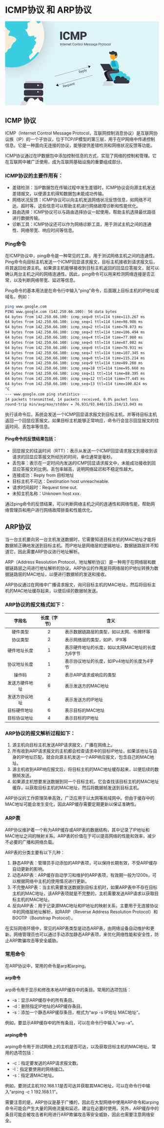 # ICMP协议 和 ARP协议

![icmp](../images/icmp.png)

## ICMP 协议

ICMP（Internet Control Message Protocol，互联网控制消息协议）是互联网协议族（IP）的一个子协议，位于TCP/IP模型的第三层，用于在IP网络中传递控制信息。它是一种面向无连接的协议，能够提供差错检测和网络状况反馈等功能。

ICMP协议通过在IP数据包中添加控制信息的方式，实现了网络的控制和管理。它在互联网中被广泛使用，成为互联网基础设施的重要组成部分。

### ICMP协议的主要作用有：
* 差错检测：当IP数据包在传输过程中发生差错时，ICMP协议会向源主机发送差错报文，以便源主机得知数据包未能成功传输。
* 网络状况反馈：ICMP协议可以向主机发送网络状况反馈信息，如网络不可达、超时等。这些信息可以帮助主机进行网络故障诊断和性能优化。
* 路由选择：ICMP协议可以与路由选择协议一起使用，帮助主机选择最优路径进行数据传输。
* 诊断工具：ICMP协议还可以作为网络诊断工具，用于测试主机之间的连通性、网络带宽、响应时间等信息。

### Ping命令

在ICMP协议中，ping命令是一种常见的工具，用于测试网络主机之间的连通性。Ping命令向目标主机发送一个ICMP回显请求报文，目标主机接收到请求报文后，将其返回给源主机。如果源主机能够接收到目标主机返回的回显应答报文，就可以确认两台主机之间的网络连通性。因此，ping命令可以用来检测网络连接是否正常，以及判断网络带宽、延迟等信息。

Ping命令的基本用法是在命令行中输入"ping"命令，后面跟上目标主机的IP地址或域名，例如：
```bash
ping www.google.com
PING www.google.com (142.250.66.100): 56 data bytes
64 bytes from 142.250.66.100: icmp_seq=0 ttl=114 time=113.267 ms
64 bytes from 142.250.66.100: icmp_seq=1 ttl=114 time=98.986 ms
64 bytes from 142.250.66.100: icmp_seq=2 ttl=114 time=78.873 ms
64 bytes from 142.250.66.100: icmp_seq=3 ttl=114 time=106.494 ms
64 bytes from 142.250.66.100: icmp_seq=4 ttl=114 time=77.980 ms
64 bytes from 142.250.66.100: icmp_seq=5 ttl=114 time=87.082 ms
64 bytes from 142.250.66.100: icmp_seq=6 ttl=114 time=76.931 ms
64 bytes from 142.250.66.100: icmp_seq=7 ttl=114 time=107.345 ms
64 bytes from 142.250.66.100: icmp_seq=8 ttl=114 time=115.214 ms
64 bytes from 142.250.66.100: icmp_seq=9 ttl=114 time=89.268 ms
64 bytes from 142.250.66.100: icmp_seq=10 ttl=114 time=95.660 ms
64 bytes from 142.250.66.100: icmp_seq=11 ttl=114 time=88.395 ms
64 bytes from 142.250.66.100: icmp_seq=12 ttl=114 time=77.445 ms
64 bytes from 142.250.66.100: icmp_seq=13 ttl=114 time=100.824 ms
^C
--- www.google.com ping statistics ---
14 packets transmitted, 14 packets received, 0.0% packet loss
round-trip min/avg/max/stddev = 76.931/93.840/115.214/13.043 ms
```

执行该命令后，系统会发送一个ICMP回显请求报文到目标主机，并等待目标主机返回一个回显应答报文。如果目标主机能够正常响应，命令行会显示回显报文的往返时间、丢包率等信息。

#### Ping命令的反馈结果包括：
* 回显报文的往返时间（RTT）：表示从发送一个ICMP回显请求报文到接收到该请求的回显应答报文所经历的时间，单位通常是毫秒。
* 丢包率：表示在一定时间内发送的ICMP回显请求报文中，未能成功接收到回显应答报文的比例。丢包率越高，说明网络延迟和不稳定性越大。
* 连接成功：Reply from 目标地址
* 目标主机不可达：Destination host unreacheable.
* 请求时间超时：Request time out.
* 未知主机名称：Unknown host xxx.

通过ping命令的反馈结果，可以判断网络主机之间的连通性和网络性能，帮助网络管理员和用户进行网络故障排查和性能优化。

## ARP协议

当一台主机要向另一台主机发送数据时，它需要知道目标主机的MAC地址才能将数据帧正确地发送到目标主机。而IP地址是网络层的逻辑地址，数据链路层并不知道它，因此需要ARP协议进行地址解析。

ARP（Address Resolution Protocol，地址解析协议）是一种用于在网络层和数据链路层之间进行地址解析的协议。ARP协议的作用是将网络层的IP地址转换为数据链路层的MAC地址，以便进行数据帧的发送和接收。

ARP协议通过在网络中广播请求报文，询问目标主机的MAC地址，然后将目标主机的MAC地址缓存起来，以便后续的数据帧发送。

### ARP协议的报文格式如下：

|字段名|长度（字节）|含义|
|:---:|:---:|---------|
|硬件类型|	2 |	表示数据链路层的类型，如以太网、令牌环等 |
|协议类型|	2 |	表示网络层的类型，如IP、IPX等 |
|硬件地址长度|	1 |	表示硬件地址的长度，如以太网MAC地址的长度为6字节 |
|协议地址长度|	1 |	表示协议地址的长度，如IPv4地址的长度为4字节 |
|操作码|	2 |	表示ARP请求或响应的类型 |
|发送方硬件地址|	6 |	表示发送方的MAC地址 |
|发送方协议地址|	4 |	表示发送方的IP地址 |
|目标硬件地址|	6 |	表示目标的MAC地址 |
|目标协议地址|	4 |	表示目标的IP地址 |

### ARP协议的报文解析过程如下：

1. 源主机向目标主机发送ARP请求报文，广播在网络上。
2. 所有收到ARP请求报文的主机都会检查请求中的目标IP地址，如果该地址与自身的IP地址匹配，就会向源主机发送一个ARP响应报文，包含自己的MAC地址。
3. 源主机收到ARP响应报文后，将目标主机的MAC地址缓存起来，以便后续的数据帧发送。
4. 如果源主机想要发送数据到同一个目标主机，它会查找该目标主机的MAC地址缓存，以获取目标主机的MAC地址，然后将数据帧发送到目标主机。

ARP协议的工作原理简单高效，广泛应用于以太网等局域网中。但由于缓存中的MAC地址可能会发生变化，因此ARP缓存需要定期更新以保证准确性。

### ARP表

ARP协议维护着一个称为ARP缓存或ARP表的数据结构，其中记录了IP地址和MAC地址之间的映射关系。ARP表的价值在于可以提高网络的性能和效率，减少不必要的广播和网络负载。

ARP表的分类主要有以下几种：
1. 静态ARP表：管理员手动添加的ARP表项，可以保持长期有效，不受ARP缓存自动更新的影响。
2. 动态ARP表：ARP缓存自动学习和维护的ARP表项，有效期一般为1200s，可以根据网络中主机的使用情况进行更新。
3. 不完整ARP表：当主机需要发送数据到目标主机时，如果ARP表中不存在目标主机的MAC地址，该ARP表项就是不完整的，主机需要发送ARP请求以获取目标主机的MAC地址。
4. 反向ARP表：用于记录源MAC地址和IP地址的映射关系，主要用于无连接协议中的网络层地址解析，如RARP（Reverse Address Resolution Protocol）和BOOTP（Bootstrap Protocol）。

在实际网络环境中，常见的ARP表类型是动态ARP表，由网络设备自动维护和更新。网络管理员也可以通过手动添加静态ARP表项，来优化网络性能和安全性，防止ARP欺骗攻击等安全威胁。

### 常用命令

在ARP协议中，常用的命令是arp和arping。

#### arp命令
arp命令用于显示和修改本地ARP缓存中的条目。常用的选项包括：
* -a：显示ARP缓存中的所有条目。
* -d：删除指定IP地址的ARP缓存条目。
* -s：添加一个静态ARP缓存条目，格式为“arp -s IP地址 MAC地址”。

例如，要显示ARP缓存中的所有条目，可以在命令行中输入“arp -a”。

#### arping命令
arping命令用于测试网络上的主机是否可达，以及获取目标主机的MAC地址。常用的选项包括：
* -c：指定要发送的ARP请求报文数。
* -I：指定要使用的网络接口。
* -s：指定源MAC地址。

例如，要测试主机192.168.1.1是否可达并获取其MAC地址，可以在命令行中输入“arping -c 1 192.168.1.1”。

需要注意的是，ARP协议是基于广播的，因此在大型网络中使用ARP命令和arping命令可能会产生大量的网络流量和延迟，建议在必要时使用。另外，ARP缓存中的条目可能会被攻击者利用进行ARP欺骗攻击等安全威胁，因此也需要注意网络安全。
